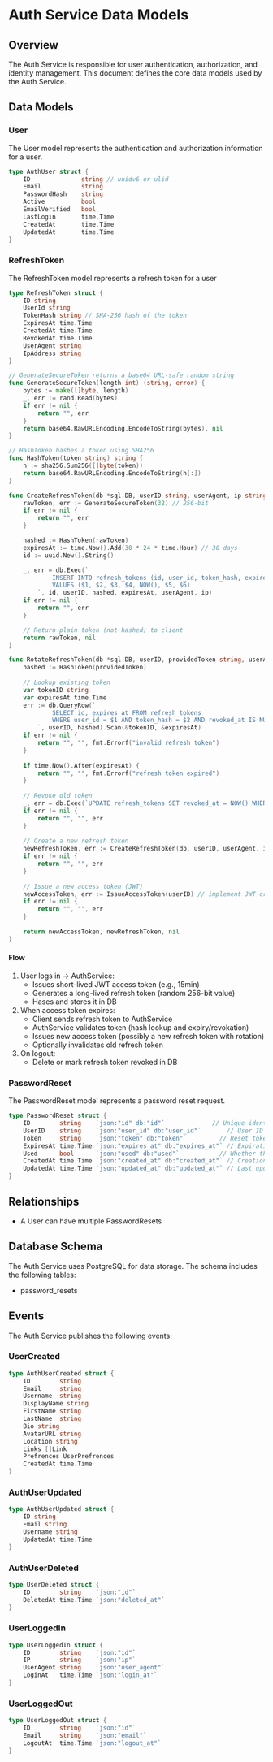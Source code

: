 # Auth Service Data Models

## Overview

The Auth Service is responsible for user authentication, authorization, and identity management. This document defines the core data models used by the Auth Service.

## Data Models

### User

The User model represents the authentication and authorization information for a user.

```go
type AuthUser struct {
    ID              string // uuidv6 or ulid
    Email           string
    PasswordHash    string
    Active          bool
    EmailVerified   bool
    LastLogin       time.Time
    CreatedAt       time.Time
    UpdatedAt       time.Time
}
```

### RefreshToken

The RefreshToken model represents a refresh token for a user

```go
type RefreshToken struct {
	ID string
	UserId string
	TokenHash string // SHA-256 hash of the token
	ExpiresAt time.Time
	CreatedAt time.Time
	RevokedAt time.Time
	UserAgent string
	IpAddress string
}

// GenerateSecureToken returns a base64 URL-safe random string
func GenerateSecureToken(length int) (string, error) {
    bytes := make([]byte, length)
    _, err := rand.Read(bytes)
    if err != nil {
        return "", err
    }
    return base64.RawURLEncoding.EncodeToString(bytes), nil
}

// HashToken hashes a token using SHA256
func HashToken(token string) string {
    h := sha256.Sum256([]byte(token))
    return base64.RawURLEncoding.EncodeToString(h[:])
}

func CreateRefreshToken(db *sql.DB, userID string, userAgent, ip string) (string, error) {
    rawToken, err := GenerateSecureToken(32) // 256-bit
    if err != nil {
        return "", err
    }

    hashed := HashToken(rawToken)
    expiresAt := time.Now().Add(30 * 24 * time.Hour) // 30 days
    id := uuid.New().String()

    _, err = db.Exec(`
            INSERT INTO refresh_tokens (id, user_id, token_hash, expires_at, created_at, user_agent, ip_address)
            VALUES ($1, $2, $3, $4, NOW(), $5, $6)
        `, id, userID, hashed, expiresAt, userAgent, ip)
    if err != nil {
        return "", err
    }

    // Return plain token (not hashed) to client
    return rawToken, nil
}

func RotateRefreshToken(db *sql.DB, userID, providedToken string, userAgent, ip string) (string, string, error) {
    hashed := HashToken(providedToken)
    
    // Lookup existing token
    var tokenID string
    var expiresAt time.Time
    err := db.QueryRow(`
            SELECT id, expires_at FROM refresh_tokens
            WHERE user_id = $1 AND token_hash = $2 AND revoked_at IS NULL
        `, userID, hashed).Scan(&tokenID, &expiresAt)
    if err != nil {
        return "", "", fmt.Errorf("invalid refresh token")
    }
    
    if time.Now().After(expiresAt) {
        return "", "", fmt.Errorf("refresh token expired")
    }
    
    // Revoke old token
    _, err = db.Exec(`UPDATE refresh_tokens SET revoked_at = NOW() WHERE id = $1`, tokenID)
    if err != nil {
        return "", "", err
    }
    
    // Create a new refresh token
    newRefreshToken, err := CreateRefreshToken(db, userID, userAgent, ip)
    if err != nil {
        return "", "", err
    }
    
    // Issue a new access token (JWT)
    newAccessToken, err := IssueAccessToken(userID) // implement JWT creation
    if err != nil {
        return "", "", err
    }
    
    return newAccessToken, newRefreshToken, nil
}

```

#### Flow

1. User logs in -> AuthService:
   - Issues short-lived JWT access token (e.g., 15min)
   - Generates a long-lived refresh token (random 256-bit value)
   - Hases and stores it in DB
2. When access token expires:
    - Client sends refresh token to AuthService
    - AuthService validates token (hash lookup and expiry/revokation)
    - Issues new access token (possibly a new refresh token with rotation)
    - Optionally invalidates old refresh token
3. On logout:
   - Delete or mark refresh token revoked in DB

### PasswordReset

The PasswordReset model represents a password reset request.

```go
type PasswordReset struct {
    ID        string    `json:"id" db:"id"`             // Unique identifier
    UserID    string    `json:"user_id" db:"user_id"`       // User ID
    Token     string    `json:"token" db:"token"`         // Reset token
    ExpiresAt time.Time `json:"expires_at" db:"expires_at"` // Expiration timestamp
    Used      bool      `json:"used" db:"used"`           // Whether the token has been used
    CreatedAt time.Time `json:"created_at" db:"created_at"` // Creation timestamp
    UpdatedAt time.Time `json:"updated_at" db:"updated_at"` // Last update timestamp
}
```

## Relationships

- A User can have multiple PasswordResets

## Database Schema

The Auth Service uses PostgreSQL for data storage. The schema includes the following tables:

- password_resets

## Events

The Auth Service publishes the following events:

### UserCreated

```go
type AuthUserCreated struct {
    ID        string
    Email     string
	Username  string
	DisplayName string
    FirstName string
    LastName  string
	Bio string
	AvatarURL string
	Location string
	Links []Link
	Prefrences UserPrefrences
    CreatedAt time.Time
}
```

### AuthUserUpdated

```go
type AuthUserUpdated struct {
    ID string
    Email string
	Username string
    UpdatedAt time.Time
}
```

### AuthUserDeleted

```go
type UserDeleted struct {
    ID        string    `json:"id"`
    DeletedAt time.Time `json:"deleted_at"`
}
```

### UserLoggedIn

```go
type UserLoggedIn struct {
    ID        string    `json:"id"`
    IP        string    `json:"ip"`
    UserAgent string    `json:"user_agent"`
    LoginAt   time.Time `json:"login_at"`
}
```

### UserLoggedOut

```go
type UserLoggedOut struct {
    ID        string    `json:"id"`
    Email     string    `json:"email"`
    LogoutAt  time.Time `json:"logout_at"`
}
```